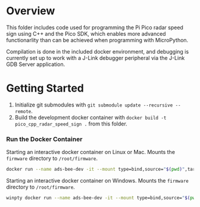 # Overview

This folder includes code used for programming the Pi Pico radar speed sign using C++ and the Pico SDK, which enables more advanced functionarlity than can be achieved when programming with MicroPython.

Compilation is done in the included docker environment, and debugging is currently set up to work with a J-Link debugger peripheral via the J-Link GDB Server application.

# Getting Started

1. Initialize git submodules with `git submodule update --recursive --remote`.
2. Build the development docker container with `docker build -t pico_cpp_radar_speed_sign .` from this folder.

### Run the Docker Container

Starting an interactive docker container on Linux or Mac. Mounts the `firmware` directory to `/root/firmware`.

```bash
docker run --name ads-bee-dev -it --mount type=bind,source="$(pwd)",target=/root/ads_bee pico-dev-image
```

Starting an interactive docker container on Windows. Mounts the `firmware` directory to `/root/firmware`.

```bash
winpty docker run --name ads-bee-dev -it --mount type=bind,source="$(pwd)",target=/root/ads_bee pico-dev-image
```